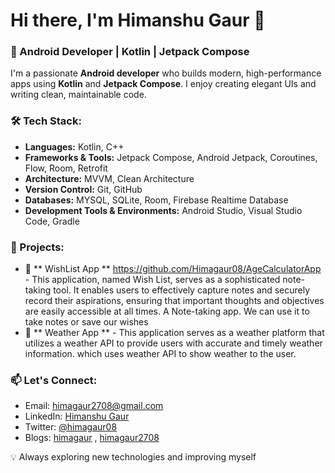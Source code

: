 # Hi there, I'm Himanshu Gaur 👋

### 🚀 Android Developer | Kotlin | Jetpack Compose

I'm a passionate **Android developer** who builds modern, high-performance apps using **Kotlin** and **Jetpack Compose**. I enjoy creating elegant UIs and writing clean, maintainable code.

### 🛠️ Tech Stack:
- **Languages:** Kotlin, C++
- **Frameworks & Tools:** Jetpack Compose, Android Jetpack, Coroutines, Flow, Room, Retrofit
- **Architecture:** MVVM, Clean Architecture
- **Version Control:** Git, GitHub
- **Databases:** MYSQL, SQLite, Room, Firebase Realtime Database
- **Development Tools & Environments:** Android Studio, Visual Studio Code, Gradle


### 📌 Projects:
- 🌟 ** WishList App ** https://github.com/Himagaur08/AgeCalculatorApp - This application, named Wish List, serves as a sophisticated note-taking tool. It enables users to effectively capture notes and securely record their aspirations, ensuring that important thoughts and objectives are easily accessible at all times. A Note-taking app. We can use it to take notes or save our wishes
- 📱 ** Weather App **  - This application serves as a weather platform that utilizes a weather API to provide users with accurate and timely weather information. which uses weather API to show weather to the user.

### 📫 Let's Connect:
- Email: himagaur2708@gmail.com
- LinkedIn: [Himanshu Gaur](https://www.linkedin.com/in/himanshu-gaur-5a1b03219)
- Twitter: [@himagaur08](https://x.com/Himagaur08)
- Blogs: [himagaur](https://hashnode.com/@himagaur) , [himagaur2708](https://dev.to/himagaur2708)


💡 Always exploring new technologies and improving myself

